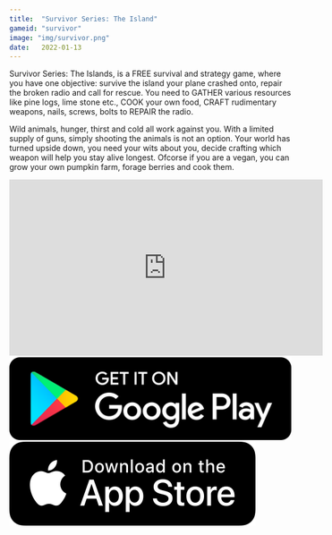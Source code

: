 ```yaml
---
title:  "Survivor Series: The Island"
gameid: "survivor"
image: "img/survivor.png"
date:   2022-01-13
---
```


Survivor Series: The Islands, is a FREE survival and strategy game, where you have one objective: survive the island your plane crashed onto, repair the broken radio and call for rescue. You need to GATHER various resources like pine logs, lime stone etc., COOK your own food, CRAFT rudimentary weapons, nails, screws, bolts to REPAIR the radio.

Wild animals, hunger, thirst and cold all work against you. With a limited supply of guns, simply shooting the animals is not an option. Your world has turned upside down, you need your wits about you, decide crafting which weapon will help you stay alive longest. Ofcorse if you are a vegan, you can grow your own pumpkin farm, forage berries and cook them.

<div class="video-container">
    <iframe width="560" height="315" src="https://www.youtube.com/embed/Byk-MAm5Dbk" frameborder="0"
            allow="autoplay; encrypted-media" allowfullscreen></iframe>
</div>
<div class="downloadButtonsContainer">
    <a class="playStoreLink" target="_blank"
       href="https://play.google.com/store/apps/details?id=com.rGyani.castaway">
        <img class="playStore" src="img/ui/playstore.png"></a>
    <a class="appStoreLink" target="_blank"
       href="https://apps.apple.com/us/app/survivor-series-the-islands/id1584565660">
        <img class="appStore" src="img/ui/appstore.png"></a>
</div>
